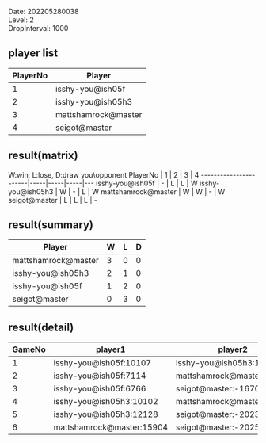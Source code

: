 Date: 202205280038  
Level: 2  
DropInterval: 1000  
## player list
PlayerNo  |  Player
----------|---------------------
1         |  isshy-you@ish05f
2         |  isshy-you@ish05h3
3         |  mattshamrock@master
4         |  seigot@master
## result(matrix)
W:win, L:lose, D:draw
you\opponent PlayerNo  |  1  |  2  |  3  |  4
-----------------------|-----|-----|-----|---
isshy-you@ish05f       |  -  |  L  |  L  |  W
isshy-you@ish05h3      |  W  |  -  |  L  |  W
mattshamrock@master    |  W  |  W  |  -  |  W
seigot@master          |  L  |  L  |  L  |  -
## result(summary)
Player               |  W  |  L  |  D
---------------------|-----|-----|---
mattshamrock@master  |  3  |  0  |  0
isshy-you@ish05h3    |  2  |  1  |  0
isshy-you@ish05f     |  1  |  2  |  0
seigot@master        |  0  |  3  |  0
## result(detail)
GameNo  |  player1                    |  player2
--------|-----------------------------|---------------------------
1       |  isshy-you@ish05f:10107     |  isshy-you@ish05h3:14093
2       |  isshy-you@ish05f:7114      |  mattshamrock@master:10971
3       |  isshy-you@ish05f:6766      |  seigot@master:-1670
4       |  isshy-you@ish05h3:10102    |  mattshamrock@master:13463
5       |  isshy-you@ish05h3:12128    |  seigot@master:-2023
6       |  mattshamrock@master:15904  |  seigot@master:-2025
